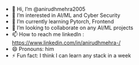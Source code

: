 - 👋 Hi, I’m @anirudhmehra2005
- 👀 I’m interested in AI/ML and Cyber Security
- 🌱 I’m currently learning Pytorch, Frontend
- 💞️ I’m looking to collaborate on any AI/ML projects
- 📫 How to reach me linkedIn : https://www.linkedin.com/in/anirudhmehra-/
- 😄 Pronouns: him
- ⚡ Fun fact: I think I can learn any stack in a week

<!---
anirudhmehra2005/anirudhmehra2005 is a ✨ special ✨ repository because its `README.md` (this file) appears on your GitHub profile.
You can click the Preview link to take a look at your changes.
--->
